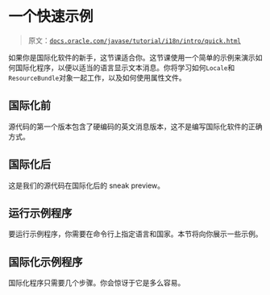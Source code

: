 # 一个快速示例

> 原文：[`docs.oracle.com/javase/tutorial/i18n/intro/quick.html`](https://docs.oracle.com/javase/tutorial/i18n/intro/quick.html)

如果你是国际化软件的新手，这节课适合你。这节课使用一个简单的示例来演示如何国际化程序，以便以适当的语言显示文本消息。你将学习如何`Locale`和`ResourceBundle`对象一起工作，以及如何使用属性文件。

## 国际化前

源代码的第一个版本包含了硬编码的英文消息版本，这不是编写国际化软件的正确方式。

## 国际化后

这是我们的源代码在国际化后的 sneak preview。

## 运行示例程序

要运行示例程序，你需要在命令行上指定语言和国家。本节将向你展示一些示例。

## 国际化示例程序

国际化程序只需要几个步骤。你会惊讶于它是多么容易。
